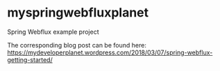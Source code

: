 # myspringwebfluxplanet
Spring Webflux example project

The corresponding blog post can be found here: https://mydeveloperplanet.wordpress.com/2018/03/07/spring-webflux-getting-started/
